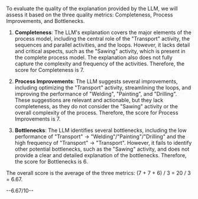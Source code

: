 To evaluate the quality of the explanation provided by the LLM, we will assess it based on the three quality metrics: Completeness, Process Improvements, and Bottlenecks.

1. **Completeness**: The LLM's explanation covers the major elements of the process model, including the central role of the "Transport" activity, the sequences and parallel activities, and the loops. However, it lacks detail and critical aspects, such as the "Sawing" activity, which is present in the complete process model. The explanation also does not fully capture the complexity and frequency of the activities. Therefore, the score for Completeness is 7.

2. **Process Improvements**: The LLM suggests several improvements, including optimizing the "Transport" activity, streamlining the loops, and improving the performance of "Welding", "Painting", and "Drilling". These suggestions are relevant and actionable, but they lack completeness, as they do not consider the "Sawing" activity or the overall complexity of the process. Therefore, the score for Process Improvements is 7.

3. **Bottlenecks**: The LLM identifies several bottlenecks, including the low performance of "Transport" -> "Welding"/"Painting"/"Drilling" and the high frequency of "Transport" -> "Transport". However, it fails to identify other potential bottlenecks, such as the "Sawing" activity, and does not provide a clear and detailed explanation of the bottlenecks. Therefore, the score for Bottlenecks is 6.

The overall score is the average of the three metrics: (7 + 7 + 6) / 3 = 20 / 3 = 6.67.

--6.67/10--